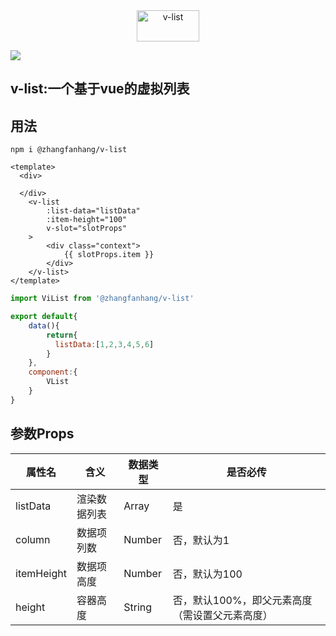 <div style="text-align: center;">
  <img style='width:100px;height:50px' src='https://zfh-nanjing-bucket.oss-cn-nanjing.aliyuncs.com/blog-images/VListLogo.PNG' alt="v-list"/>
</div>

![](https://img.shields.io/badge/vue-2.6.14-4FC08D?logo=Vue.js&?style=flat-square)

## v-list:一个基于vue的虚拟列表

## 用法

```shell
npm i @zhangfanhang/v-list
```

```vue
<template>
  <div>
    
  </div>
    <v-list
        :list-data="listData"
        :item-height="100"
        v-slot="slotProps"
    >
        <div class="context">
            {{ slotProps.item }}
        </div>
    </v-list>
</template>
```

```js
import ViList from '@zhangfanhang/v-list'

export default{
    data(){
        return{
          listData:[1,2,3,4,5,6]
        }
    },
    component:{
        VList
    }
}
```



## 参数Props

| 属性名     | 含义         | 数据类型 | 是否必传                                       |
| ---------- | ------------ | -------- | ---------------------------------------------- |
| listData   | 渲染数据列表 | Array    | 是                                             |
| column     | 数据项列数   | Number   | 否，默认为1                                    |
| itemHeight | 数据项高度   | Number   | 否，默认为100                                  |
| height     | 容器高度     | String   | 否，默认100%，即父元素高度（需设置父元素高度） |
